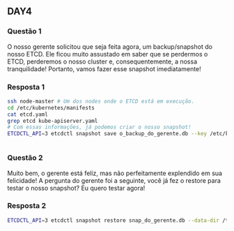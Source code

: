 ## DAY4

### Questão 1
O nosso gerente solicitou que seja feita agora, um backup/snapshot do nosso ETCD. Ele ficou muito assustado em saber que se perdermos o ETCD, perderemos o nosso cluster e, consequentemente, a nossa tranquilidade! Portanto, vamos fazer esse snapshot imediatamente!

### Resposta 1

```bash
ssh node-master # Um dos nodes onde o ETCD está em execução.
cd /etc/kubernetes/manifests
cat etcd.yaml
grep etcd kube-apiserver.yaml
# Com essas informações, já podemos criar o nosso snapshot!
ETCDCTL_API=3 etcdctl snapshot save o_backup_do_gerente.db --key /etc/kubernetes/pki/apiserver-etcd-client.key --cacert /etc/kubernetes/pki/etcd/ca.crt --cert /etc/kubernetes/pki/apiserver-etcd-client.crt
```

```yaml
```

### Questão 2

Muito bem, o gerente está feliz, mas não perfeitamente explendido em sua felicidade! A pergunta do gerente foi a seguinte, você já fez o restore para testar o nosso snapshot? Eu quero testar agora!

### Resposta 2
```bash
ETCDCTL_API=3 etcdctl snapshot restore snap_do_gerente.db --data-dir /tmp/etcd-test
```
